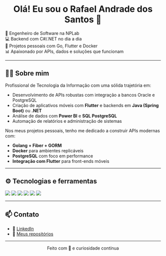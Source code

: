 <h1 align="center">Olá! Eu sou o Rafael Andrade dos Santos 👋</h1>

🎯 Engenheiro de Software na NPLab  
💻 Backend com C#/.NET no dia a dia  
🚀 Projetos pessoais com Go, Flutter e Docker  
📊 Apaixonado por APIs, dados e soluções que funcionam

---

## 👨‍💻 Sobre mim

Profissional de Tecnologia da Informação com uma sólida trajetória em:

- Desenvolvimento de APIs robustas com integração a bancos Oracle e PostgreSQL
- Criação de aplicativos móveis com **Flutter** e backends em **Java (Spring Boot)** ou **.NET**
- Análise de dados com **Power BI** e **SQL PostgreSQL**
- Automação de relatórios e administração de sistemas

Nos meus projetos pessoais, tenho me dedicado a construir APIs modernas com:

- **Golang + Fiber + GORM**
- **Docker** para ambientes replicáveis
- **PostgreSQL** com foco em performance
- **Integração com Flutter** para front-ends móveis

---

## ⚙️ Tecnologias e ferramentas

<p>
  <img src="https://img.shields.io/badge/C%23-.NET-blue?logo=csharp&logoColor=white" />
  <img src="https://img.shields.io/badge/Golang-API-00ADD8?logo=go" />
  <img src="https://img.shields.io/badge/PostgreSQL-BD-blue?logo=postgresql&logoColor=white" />
  <img src="https://img.shields.io/badge/Flutter-Mobile-blue?logo=flutter&logoColor=white" />
  <img src="https://img.shields.io/badge/Docker-DevEnv-2496ED?logo=docker&logoColor=white" />
  <img src="https://img.shields.io/badge/Power%20BI-Dados-F2C811?logo=powerbi&logoColor=black" />
</p>

---

## 📫 Contato

- 💼 [LinkedIn](https://www.linkedin.com/in/rafael-andrade-se/)
- 📂 [Meus repositórios](https://github.com/Rafael-Andrade-SE?tab=repositories)

---

<p align="center">Feito com 💙 e curiosidade contínua</p>
